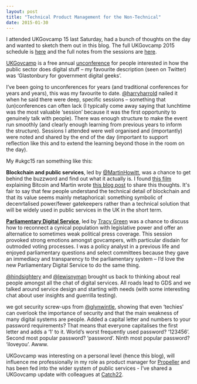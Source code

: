 ```yaml
---
layout: post
title: "Technical Product Management for the Non-Technical"
date: 2015-01-30
---
```


I attended UKGovcamp 15 last Saturday, had a bunch of thoughts on the day and wanted to sketch them out in this blog. The full UKGovcamp 2015 schedule is [here](http://lanyrd.com/2015/ukgc15/schedule/) and the full notes from the sessions are [here](https://drive.google.com/folderview?id=0Bw75qK9Aqm79NjQwNXRCNTRxM1k&usp=drive_web&tid=0Bw75qK9Aqm79dExUMnB0MXZUZ0k#list).

[UKGovcamp](http://www.ukgovcamp.com/) is a free annual [unconference](https://en.wikipedia.org/wiki/Unconference) for people interested in how the public sector does digital stuff – my favourite description (seen on Twitter) was ‘Glastonbury for government digital geeks’.

I’ve been going to unconferences for years (and traditional conferences for years and years), this was my favourite to date. [@harryharrold](https://twitter.com/harryharrold/status/559030118085959681) nailed it when he said there were deep, specific sessions – something that (un)conferences can often lack (I typically come away saying that lunchtime was the most valuable ‘session’ because it was the first opportunity to genuinely talk with people). There was enough structure to make the event run smoothly (and clearly enough learning from previous years to inform the structure). Sessions I attended were well organised and (importantly) were noted and shared by the end of the day (important to support reflection like this and to extend the learning beyond those in the room on the day).

My #ukgc15 ran something like this:

**Blockchain and public services**, led by [@MartinHowitt](https://twitter.com/MartinHowitt), was a chance to get behind the buzzword and find out what it actually is. I found [this film](https://www.youtube.com/watch?v=YIVAluSL9SU) explaining Bitcoin and Martin wrote [this blog post](https://forestandtrees.wordpress.com/2015/01/25/ukgc15-the-local-government-blockchain/) to share this thoughts. It's fair to say that few people understand the technical detail of blockchain and that its value seems mainly metaphorical: something symbolic of decenrtalised power/fewer gatekeepers rather than a technical solution that will be widely used in public services in the UK in the short term.

**[Parliamentary Digital Service](https://pds.blog.parliament.uk/)**, led by [Tracy Green](https://twitter.com/greentrac) was a chance to discuss how to reconnect a cynical population with legislative power and offer an alternatice to sometimes weak political press coverage. This session provoked strong emotions amongst govcampers, with particular disdain for outmoded voting processes. I was a policy analyst in a previous life and enjoyed parliamentary questions and select committees because they gave an immediacy and transparency to the parliamentary system – I’d love the new Parliamentary Digital Service to do the same thing.

[@hindsightery](https://twitter.com/hindsightery) and [@lewisnyman](https://twitter.com/lewisnyman) brought us back to thinking about real people amongst all the chat of digital services. All roads lead to GDS and we talked around service design and starting with needs (with some interesting chat about user insights and guerrilla testing).

we got security screw-ups from [@glynwintle](https://twitter.com/glynwintle), showing that even ‘techies’ can overlook the importance of security and that the main weakness of many digital systems are people. Added a capital letter and numbers to your password requirements? That means that everyone capitalises the first letter and adds a ‘1’ to it. World’s worst frequently used password? ‘123456’. Second most popular password? ‘password’. Ninth most popular password? ‘iloveyou’. Awww.

UKGovcamp was interesting on a personal level (hence this blog), will influence me professionally in my role as product manager for [Propeller](http://www.thisispropeller.org.uk/) and has been fed into the wider system of public services - I’ve shared a UKGovcamp update with colleagues at [Catch22](http://www.catch-22.org.uk/).
